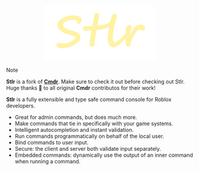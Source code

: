 <div align="center">
	<img src="assets/WithNoBack.png" alt="Stlr" height="150" />
	<!--<p><a href="https://github.com/ItsTato/Stlr/wiki">View Docs</a></p>-->
</div>

> [!NOTE]
> **Stlr** is a fork of [**Cmdr**](https://github.com/evaera/Cmdr).
> Make sure to check it out before checking out Stlr.
> Huge thanks 🙏 to all original **Cmdr** contributos for their work!

**Stlr** is a fully extensible and type safe command console for Roblox developers.

- Great for admin commands, but does much more.
- Make commands that tie in specifically with your game systems.
- Intelligent autocompletion and instant validation.
- Run commands programmatically on behalf of the local user.
- Bind commands to user input.
- Secure: the client and server both validate input separately.
- Embedded commands: dynamically use the output of an inner command when running a command.
